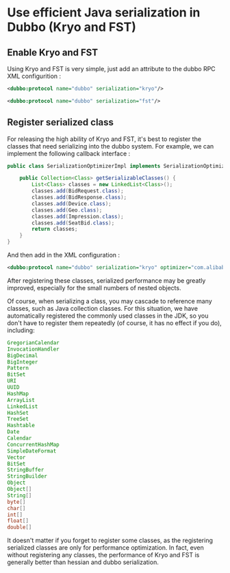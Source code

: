 # <span data-type="color" style="color:#222222">Use efficient Java serialization in Dubbo (Kryo and FST)</span>
## Enable Kryo and FST
Using Kryo and FST is very simple, just add an attribute to the dubbo RPC XML configurition :

```xml
<dubbo:protocol name="dubbo" serialization="kryo"/>
```

```xml
<dubbo:protocol name="dubbo" serialization="fst"/>
```
## <span data-type="color" style="color:#262626">Register serialized class</span>
For releasing the high ability of Kryo and FST, it's best to register the classes that need serializing into the dubbo system. For example, we can implement the following callback interface :

```java
public class SerializationOptimizerImpl implements SerializationOptimizer {

    public Collection<Class> getSerializableClasses() {
        List<Class> classes = new LinkedList<Class>();
        classes.add(BidRequest.class);
        classes.add(BidResponse.class);
        classes.add(Device.class);
        classes.add(Geo.class);
        classes.add(Impression.class);
        classes.add(SeatBid.class);
        return classes;
    }
}
```

And then add in the XML configuration :

```xml
<dubbo:protocol name="dubbo" serialization="kryo" optimizer="com.alibaba.dubbo.demo.SerializationOptimizerImpl"/>
```

After registering these classes, serialized performance may be greatly improved, especially for the small numbers of nested objects.

Of course, when serializing a class, you may cascade to reference many classes, such as Java collection classes. For this situation, we have automatically registered the commonly used classes in the JDK, so you don't have to register them repeatedly (of course, it has no effect if you do), including:

```java
GregorianCalendar
InvocationHandler
BigDecimal
BigInteger
Pattern
BitSet
URI
UUID
HashMap
ArrayList
LinkedList
HashSet
TreeSet
Hashtable
Date
Calendar
ConcurrentHashMap
SimpleDateFormat
Vector
BitSet
StringBuffer
StringBuilder
Object
Object[]
String[]
byte[]
char[]
int[]
float[]
double[]
```

It doesn't matter if you forget to register some classes, as the registering serialized classes are only for performance optimization. In fact, even without registering any classes, the performance of Kryo and FST is generally better than hessian and dubbo serialization.
